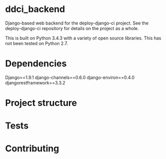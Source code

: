 ddci_backend
===

Django-based web backend for the deploy-django-ci project.  See the deploy-django-ci
repository for details on the project as a whole.

This is built on Python 3.4.3 with a variety of open source libraries.  This has not been tested on Python 2.7.

Dependencies
===
Django==1.9.1
django-channels==0.6.0
django-environ==0.4.0
djangorestframework==3.3.2



Project structure
===



Tests
===



Contributing
===



